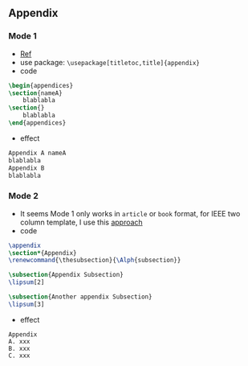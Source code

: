 ## Appendix


### Mode 1
- [Ref](http://tex.stackexchange.com/questions/132972/how-to-force-latex-to-change-from-a-appendixs-name-to-appendix-a)
- use package: `\usepackage[titletoc,title]{appendix}`
- code
``` latex
\begin{appendices}
\section{nameA}
    blablabla
\section{}
    blablabla
\end{appendices}
```

- effect
``` latex
Appendix A nameA
blablabla
Appendix B 
blablabla
```

### Mode 2
- It seems Mode 1 only works in `article` or `book` format, for IEEE two column template, I use this [approach](http://tex.stackexchange.com/questions/97370/numbering-of-subsections-in-the-appendix)
- code
``` latex
\appendix
\section*{Appendix}
\renewcommand{\thesubsection}{\Alph{subsection}}

\subsection{Appendix Subsection}
\lipsum[2]

\subsection{Another appendix Subsection}
\lipsum[3]  
```
- effect
```
Appendix 
A. xxx
B. xxx
C. xxx
```
